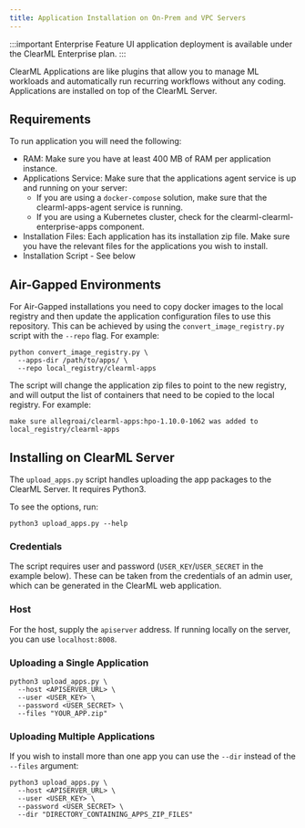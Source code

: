 ```yaml
---
title: Application Installation on On-Prem and VPC Servers
---
```


:::important Enterprise Feature
UI application deployment is available under the ClearML Enterprise plan.
:::

ClearML Applications are like plugins that allow you to manage ML workloads and automatically run recurring workflows 
without any coding. Applications are installed on top of the ClearML Server.

## Requirements
To run application you will need the following:
* RAM: Make sure you have at least 400 MB of RAM per application instance.
* Applications Service: Make sure that the applications agent service is up and running on your server:
  * If you are using a `docker-compose` solution, make sure that the clearml-apps-agent service is running.
  * If you are using a Kubernetes cluster, check for the clearml-clearml-enterprise-apps component.
* Installation Files: Each application has its installation zip file. Make sure you have the relevant files for the 
applications you wish to install.
* Installation Script - See below

## Air-Gapped Environments
For Air-Gapped installations you need to copy docker images to the local registry and then update the application 
configuration files to use this repository. This can be achieved by using the `convert_image_registry.py` script with 
the `--repo` flag. For example:

```
python convert_image_registry.py \
  --apps-dir /path/to/apps/ \
  --repo local_registry/clearml-apps
```

The script will change the application zip files to point to the new registry, and will output the list of containers 
that need to be copied to the local registry. For example:

```
make sure allegroai/clearml-apps:hpo-1.10.0-1062 was added to local_registry/clearml-apps
```

## Installing on ClearML Server
The `upload_apps.py` script handles uploading the app packages to the ClearML Server. It requires Python3.

To see the options, run: 

```commandline
python3 upload_apps.py --help
```

### Credentials
The script requires user and password (`USER_KEY`/`USER_SECRET` in the example below). These can be taken from 
the credentials of an admin user, which can be generated in the ClearML web application.

### Host
For the host, supply the `apiserver` address. If running locally on the server, you can use `localhost:8008`.

### Uploading a Single Application

```commandline
python3 upload_apps.py \
  --host <APISERVER_URL> \
  --user <USER_KEY> \
  --password <USER_SECRET> \
  --files "YOUR_APP.zip"
```

### Uploading Multiple Applications
If you wish to install more than one app you can use the `--dir` instead of the `--files` argument:

```commandline
python3 upload_apps.py \
  --host <APISERVER_URL> \
  --user <USER_KEY> \
  --password <USER_SECRET> \
  --dir "DIRECTORY_CONTAINING_APPS_ZIP_FILES"
```

